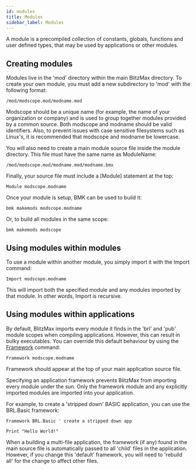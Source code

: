 ```yaml
---
id: modules
title: Modules
sidebar_label: Modules
---
```


A module is a precompiled collection of constants, globals, functions and user defined types, that may be
used by applications or other modules.

## Creating modules

Modules live in the 'mod' directory within the main BlitzMax directory. To create your own module, you must add
a new subdirectory to 'mod' with the following format:
```
/mod/modscope.mod/modname.mod
```
Modscope should be a unique name (for example, the name of your organization or company) and is used to group
together modules provided by a common source. Both modscope and modname should be valid identifiers. Also, to
prevent issues with case sensitive filesystems such as Linux's, it is recommended that modscope and modname be lowercase.

You will also need to create a main module source file inside the module directory. This file must have the
same name as ModuleName:
```
/mod/modscope.mod/modname.mod/modname.bmx
```
Finally, your source file must include a [Module] statement at the top:
```blitzmax
Module modscope.modname
```
Once your module is setup, BMK can be used to build it:
```
bmk makemods modscope.modname
```
Or, to build all modules in the same scope:
```
bmk makemods modscope
```
## Using modules within modules

To use a module within another module, you simply import it with the Import command:
```blitzmax
Import modscope.modname
```
This will import both the specified module and any modules imported by that module. In other words, Import is recursive.

## Using modules within applications

By default, BlitzMax imports every module it finds in the 'brl' and 'pub' module scopes when compiling applications.
However, this can result in bulky executables. You can override this default behaviour by using the [Framework] command:
```blitzmax
Framework modscope.modname
```
Framework should appear at the top of your main application source file.

Specifying an application framework prevents BlitzMax from importing every module under the sun. Only the
framework module and any explicitly imported modules are imported into your application.

For example, to create a 'stripped down' BASIC application, you can use the BRL.Basic framework:
```blitzmax
Framework BRL.Basic ' create a stripped down app

Print "Hello World!"
```
When a building a multi-file application, the framework (if any) found in the main source file is automatically
passed to all 'child' files in the application. However, if you change this 'default' framework, you will
need to 'rebuild all' for the change to affect other files.

[Modules]: ../../api/brl/brl.blitz/#module
[Framework]: ../../api/brl/brl.blitz/#framework
